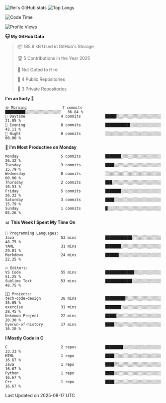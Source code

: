 ![Rei's GitHub stats](https://github-readme-stats.vercel.app/api?username=rei-doda&show_icons=true&theme=transparent)
![Top Langs](https://github-readme-stats.vercel.app/api/top-langs/?username=rei-doda&theme=transparent&layout=compact)

<!--START_SECTION:waka-->
![Code Time](http://img.shields.io/badge/Code%20Time-48%20hrs%203%20mins-blue)

![Profile Views](http://img.shields.io/badge/Profile%20Views-40-blue)

**🐱 My GitHub Data** 

> 📦 185.6 kB Used in GitHub's Storage 
 > 
> 🏆 5 Contributions in the Year 2025
 > 
> 🚫 Not Opted to Hire
 > 
> 📜 4 Public Repositories 
 > 
> 🔑 3 Private Repositories 
 > 
**I'm an Early 🐤** 

```text
🌞 Morning                7 commits           █████████░░░░░░░░░░░░░░░░   36.84 % 
🌆 Daytime                4 commits           █████░░░░░░░░░░░░░░░░░░░░   21.05 % 
🌃 Evening                8 commits           ███████████░░░░░░░░░░░░░░   42.11 % 
🌙 Night                  0 commits           ░░░░░░░░░░░░░░░░░░░░░░░░░   00.00 % 
```
📅 **I'm Most Productive on Monday** 

```text
Monday                   5 commits           ███████░░░░░░░░░░░░░░░░░░   26.32 % 
Tuesday                  3 commits           ████░░░░░░░░░░░░░░░░░░░░░   15.79 % 
Wednesday                0 commits           ░░░░░░░░░░░░░░░░░░░░░░░░░   00.00 % 
Thursday                 2 commits           ███░░░░░░░░░░░░░░░░░░░░░░   10.53 % 
Friday                   5 commits           ███████░░░░░░░░░░░░░░░░░░   26.32 % 
Saturday                 3 commits           ████░░░░░░░░░░░░░░░░░░░░░   15.79 % 
Sunday                   1 commits           █░░░░░░░░░░░░░░░░░░░░░░░░   05.26 % 
```


📊 **This Week I Spent My Time On** 

```text
💬 Programming Languages: 
Java                     53 mins             ████████████░░░░░░░░░░░░░   48.75 % 
YAML                     31 mins             ███████░░░░░░░░░░░░░░░░░░   29.01 % 
Markdown                 24 mins             ██████░░░░░░░░░░░░░░░░░░░   22.25 % 

🔥 Editors: 
VS Code                  55 mins             █████████████░░░░░░░░░░░░   51.25 % 
Sublime Text             53 mins             ████████████░░░░░░░░░░░░░   48.75 % 

🐱‍💻 Projects: 
tech-code-design         38 mins             █████████░░░░░░░░░░░░░░░░   35.05 % 
exercise                 31 mins             ███████░░░░░░░░░░░░░░░░░░   28.45 % 
Unknown Project          22 mins             █████░░░░░░░░░░░░░░░░░░░░   20.30 % 
hyerun-of-history        17 mins             ████░░░░░░░░░░░░░░░░░░░░░   16.20 % 
```

**I Mostly Code in C** 

```text
C                        2 repos             ████████░░░░░░░░░░░░░░░░░   33.33 % 
HTML                     1 repo              ████░░░░░░░░░░░░░░░░░░░░░   16.67 % 
Java                     1 repo              ████░░░░░░░░░░░░░░░░░░░░░   16.67 % 
Python                   1 repo              ████░░░░░░░░░░░░░░░░░░░░░   16.67 % 
C++                      1 repo              ████░░░░░░░░░░░░░░░░░░░░░   16.67 % 
```




 Last Updated on 2025-08-17 UTC
<!--END_SECTION:waka-->